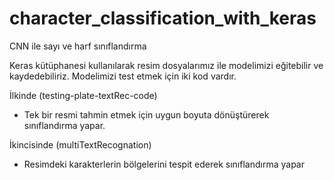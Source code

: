 # character_classification_with_keras
CNN ile sayı ve harf sınıflandırma

Keras kütüphanesi kullanılarak resim dosyalarımız ile modelimizi eğitebilir ve kaydedebiliriz.
Modelimizi test etmek için iki kod vardır. 

İlkinde (testing-plate-textRec-code)
 - Tek bir resmi tahmin etmek için uygun boyuta dönüştürerek sınıflandırma yapar.

İkincisinde (multiTextRecognation)
 - Resimdeki karakterlerin bölgelerini tespit ederek sınıflandırma yapar

